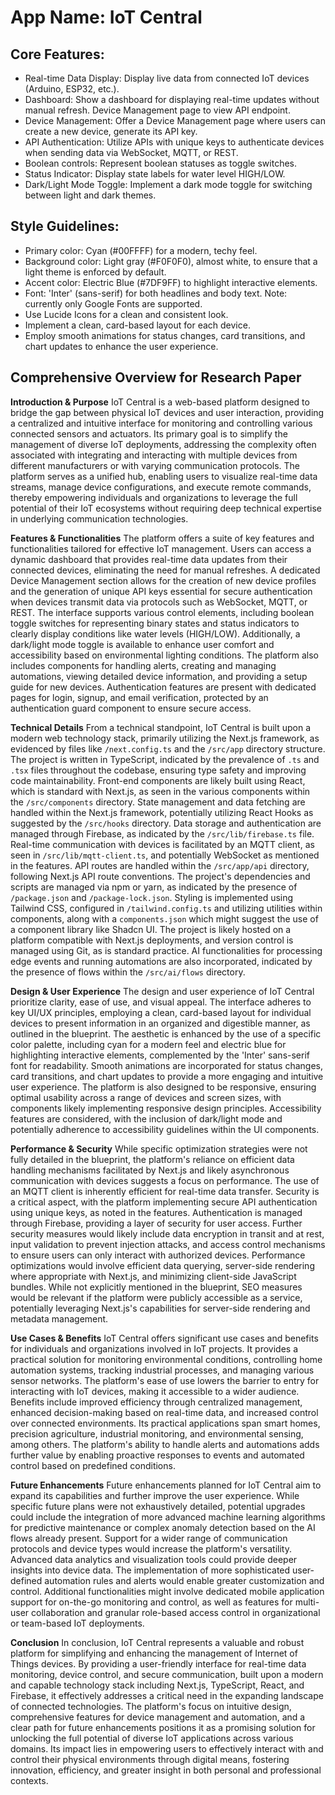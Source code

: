 # **App Name**: IoT Central

## Core Features:

- Real-time Data Display: Display live data from connected IoT devices (Arduino, ESP32, etc.).
- Dashboard: Show a dashboard for displaying real-time updates without manual refresh. Device Management page to view API endpoint.
- Device Management: Offer a Device Management page where users can create a new device, generate its API key.
- API Authentication: Utilize APIs with unique keys to authenticate devices when sending data via WebSocket, MQTT, or REST.
- Boolean controls: Represent boolean statuses as toggle switches.
- Status Indicator: Display state labels for water level HIGH/LOW.
- Dark/Light Mode Toggle: Implement a dark mode toggle for switching between light and dark themes.

## Style Guidelines:

- Primary color: Cyan (#00FFFF) for a modern, techy feel.
- Background color: Light gray (#F0F0F0), almost white, to ensure that a light theme is enforced by default.
- Accent color: Electric Blue (#7DF9FF) to highlight interactive elements.
- Font: 'Inter' (sans-serif) for both headlines and body text. Note: currently only Google Fonts are supported.
- Use Lucide Icons for a clean and consistent look.
- Implement a clean, card-based layout for each device.
- Employ smooth animations for status changes, card transitions, and chart updates to enhance the user experience.

## Comprehensive Overview for Research Paper

**Introduction & Purpose**
IoT Central is a web-based platform designed to bridge the gap between physical IoT devices and user interaction, providing a centralized and intuitive interface for monitoring and controlling various connected sensors and actuators. Its primary goal is to simplify the management of diverse IoT deployments, addressing the complexity often associated with integrating and interacting with multiple devices from different manufacturers or with varying communication protocols. The platform serves as a unified hub, enabling users to visualize real-time data streams, manage device configurations, and execute remote commands, thereby empowering individuals and organizations to leverage the full potential of their IoT ecosystems without requiring deep technical expertise in underlying communication technologies.

**Features & Functionalities**
The platform offers a suite of key features and functionalities tailored for effective IoT management. Users can access a dynamic dashboard that provides real-time data updates from their connected devices, eliminating the need for manual refreshes. A dedicated Device Management section allows for the creation of new device profiles and the generation of unique API keys essential for secure authentication when devices transmit data via protocols such as WebSocket, MQTT, or REST. The interface supports various control elements, including boolean toggle switches for representing binary states and status indicators to clearly display conditions like water levels (HIGH/LOW). Additionally, a dark/light mode toggle is available to enhance user comfort and accessibility based on environmental lighting conditions. The platform also includes components for handling alerts, creating and managing automations, viewing detailed device information, and providing a setup guide for new devices. Authentication features are present with dedicated pages for login, signup, and email verification, protected by an authentication guard component to ensure secure access.

**Technical Details**
From a technical standpoint, IoT Central is built upon a modern web technology stack, primarily utilizing the Next.js framework, as evidenced by files like `/next.config.ts` and the `/src/app` directory structure. The project is written in TypeScript, indicated by the prevalence of `.ts` and `.tsx` files throughout the codebase, ensuring type safety and improving code maintainability. Front-end components are likely built using React, which is standard with Next.js, as seen in the various components within the `/src/components` directory. State management and data fetching are handled within the Next.js framework, potentially utilizing React Hooks as suggested by the `/src/hooks` directory. Data storage and authentication are managed through Firebase, as indicated by the `/src/lib/firebase.ts` file. Real-time communication with devices is facilitated by an MQTT client, as seen in `/src/lib/mqtt-client.ts`, and potentially WebSocket as mentioned in the features. API routes are handled within the `/src/app/api` directory, following Next.js API route conventions. The project's dependencies and scripts are managed via npm or yarn, as indicated by the presence of `/package.json` and `/package-lock.json`. Styling is implemented using Tailwind CSS, configured in `/tailwind.config.ts` and utilizing utilities within components, along with a `components.json` which might suggest the use of a component library like Shadcn UI. The project is likely hosted on a platform compatible with Next.js deployments, and version control is managed using Git, as is standard practice. AI functionalities for processing edge events and running automations are also incorporated, indicated by the presence of flows within the `/src/ai/flows` directory.

**Design & User Experience**
The design and user experience of IoT Central prioritize clarity, ease of use, and visual appeal. The interface adheres to key UI/UX principles, employing a clean, card-based layout for individual devices to present information in an organized and digestible manner, as outlined in the blueprint. The aesthetic is enhanced by the use of a specific color palette, including cyan for a modern feel and electric blue for highlighting interactive elements, complemented by the 'Inter' sans-serif font for readability. Smooth animations are incorporated for status changes, card transitions, and chart updates to provide a more engaging and intuitive user experience. The platform is also designed to be responsive, ensuring optimal usability across a range of devices and screen sizes, with components likely implementing responsive design principles. Accessibility features are considered, with the inclusion of dark/light mode and potentially adherence to accessibility guidelines within the UI components.

**Performance & Security**
While specific optimization strategies were not fully detailed in the blueprint, the platform's reliance on efficient data handling mechanisms facilitated by Next.js and likely asynchronous communication with devices suggests a focus on performance. The use of an MQTT client is inherently efficient for real-time data transfer. Security is a critical aspect, with the platform implementing secure API authentication using unique keys, as noted in the features. Authentication is managed through Firebase, providing a layer of security for user access. Further security measures would likely include data encryption in transit and at rest, input validation to prevent injection attacks, and access control mechanisms to ensure users can only interact with authorized devices. Performance optimizations would involve efficient data querying, server-side rendering where appropriate with Next.js, and minimizing client-side JavaScript bundles. While not explicitly mentioned in the blueprint, SEO measures would be relevant if the platform were publicly accessible as a service, potentially leveraging Next.js's capabilities for server-side rendering and metadata management.

**Use Cases & Benefits**
IoT Central offers significant use cases and benefits for individuals and organizations involved in IoT projects. It provides a practical solution for monitoring environmental conditions, controlling home automation systems, tracking industrial processes, and managing various sensor networks. The platform's ease of use lowers the barrier to entry for interacting with IoT devices, making it accessible to a wider audience. Benefits include improved efficiency through centralized management, enhanced decision-making based on real-time data, and increased control over connected environments. Its practical applications span smart homes, precision agriculture, industrial monitoring, and environmental sensing, among others. The platform's ability to handle alerts and automations adds further value by enabling proactive responses to events and automated control based on predefined conditions.

**Future Enhancements**
Future enhancements planned for IoT Central aim to expand its capabilities and further improve the user experience. While specific future plans were not exhaustively detailed, potential upgrades could include the integration of more advanced machine learning algorithms for predictive maintenance or complex anomaly detection based on the AI flows already present. Support for a wider range of communication protocols and device types would increase the platform's versatility. Advanced data analytics and visualization tools could provide deeper insights into device data. The implementation of more sophisticated user-defined automation rules and alerts would enable greater customization and control. Additional functionalities might involve dedicated mobile application support for on-the-go monitoring and control, as well as features for multi-user collaboration and granular role-based access control in organizational or team-based IoT deployments.

**Conclusion**
In conclusion, IoT Central represents a valuable and robust platform for simplifying and enhancing the management of Internet of Things devices. By providing a user-friendly interface for real-time data monitoring, device control, and secure communication, built upon a modern and capable technology stack including Next.js, TypeScript, React, and Firebase, it effectively addresses a critical need in the expanding landscape of connected technologies. The platform's focus on intuitive design, comprehensive features for device management and automation, and a clear path for future enhancements positions it as a promising solution for unlocking the full potential of diverse IoT applications across various domains. Its impact lies in empowering users to effectively interact with and control their physical environments through digital means, fostering innovation, efficiency, and greater insight in both personal and professional contexts.